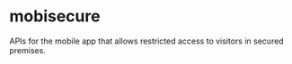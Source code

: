 mobisecure
==========

APIs for the mobile app that allows restricted access to visitors in secured premises.
